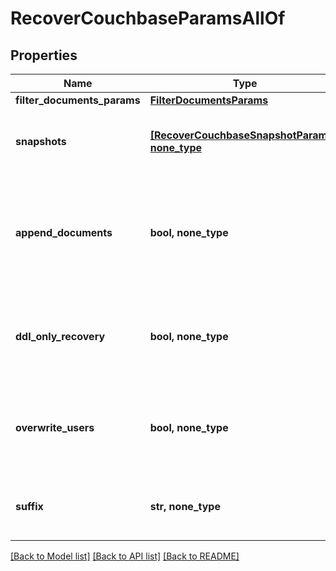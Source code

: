 # RecoverCouchbaseParamsAllOf


## Properties
Name | Type | Description | Notes
------------ | ------------- | ------------- | -------------
**filter_documents_params** | [**FilterDocumentsParams**](FilterDocumentsParams.md) |  | 
**snapshots** | [**[RecoverCouchbaseSnapshotParams], none_type**](RecoverCouchbaseSnapshotParams.md) | Specifies the local snapshot ids of the Objects to be recovered. | 
**append_documents** | **bool, none_type** | If set to true, docuements from the bucket being recovered will be appended into the bucket at the destination. | [optional] 
**ddl_only_recovery** | **bool, none_type** | Set to true to recover only the bucket configurations. No documents will be recovered. | [optional] 
**overwrite_users** | **bool, none_type** | If set to true existing users will be replaced with users from the bucket being recovered. | [optional] 
**suffix** | **str, none_type** | A suffix that is to be applied to all recovered objects. | [optional] 

[[Back to Model list]](../README.md#documentation-for-models) [[Back to API list]](../README.md#documentation-for-api-endpoints) [[Back to README]](../README.md)


